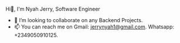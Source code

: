 Hi👋, I'm Nyah Jerry, Software Engineer
- 👯 I’m looking to collaborate on any Backend Projects.
- 📫 You can reach me on Gmail: jerrynyah1@gmail.com. Whatsapp: +2349050910125.
